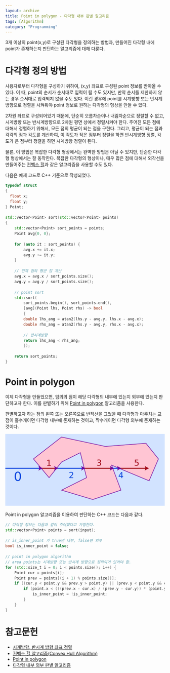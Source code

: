 ```yaml
---
layout: archive
title: Point in polygon - 다각형 내부 판별 알고리즘
tags: [Algorithm]
category: "Programming"
---
```


3개 이상의 point(x,y)로 구성된 다각형을 정의하는 방법과, 만들어진 다각형 내에 point가 존재하는지 판단하는 알고리즘에 대해 다룬다.

# 다각형 정의 방법

사용자로부터 다각형을 구성하기 위하여, (x,y) 좌표로 구성된 point 정보를 받아올 수 있다. 이 때, point의 순서가 순서대로 입력이 될 수도 있지만, 만약 순서를 제한하지 않는 경우 순서대로 입력되지 않을 수도 있다. 이런 경우에 point를 시계방향 또는 반시계방향으로 정렬을 시켜줘야 point 정보로 원하는 다각형의 형상을 만들 수 있다.

2차원 좌표로 구성되어있기 때문에, 단순히 오름차순이나 내림차순으로 정렬할 수 없고, 시계방향 또는 반시계방향으로 2차원 평면 상에서 정렬시켜야 한다.
주어진 모든 점에 대해서 정렬하기 위해서, 모든 점의 평균이 되는 점을 구한다. 그리고, 평균이 되는 점과 각각의 점과 각도를 계산하여, 이 각도가 작은 점부터 정렬을 하면 반시계방향 정렬, 각도가 큰 점부터 정렬을 하면 시계방향 정렬이 된다.

물론, 이 방법은 복잡한 다각형 형상에서는 완벽한 방법은 아닐 수 있지만, 단순한 다각형 형상에서는 잘 동작한다. 복잡한 다각형의 형상이나, 매우 많은 점에 대해서 외각선을 만들어주는 [컨벡스 헐](https://en.wikipedia.org/wiki/Convex_hull)과 같은 알고리즘을 사용할 수도 있다.

다음은 예제 코드로 C++ 기준으로 작성되었다.

```cpp
typedef struct
{
  float x;
  float y;
} Point;

std::vector<Point> sort(std::vector<Point> points)
{
    std::vector<Point> sort_points = points;
    Point avg{0, 0};

    for (auto it : sort_points) {
        avg.x += it.x;
        avg.y += it.y;
    }

    // 전체 점의 평균 점 계산
    avg.x = avg.x / sort_points.size();
    avg.y = avg.y / sort_points.size();

    // point sort
    std::sort(
        sort_points.begin(), sort_points.end(),
        [avg](Point lhs, Point rhs) -> bool
        {
        double lhs_ang = atan2(lhs.y - avg.y, lhs.x - avg.x);
        double rhs_ang = atan2(rhs.y - avg.y, rhs.x - avg.x);

        // 반시계방향
        return lhs_ang < rhs_ang;
        });

    return sort_points;
}
```

# Point in polygon

이제 다각형을 만들었으면, 임의의 점이 해당 다각형의 내부에 있는지 외부에 있는지 판단하고자 한다. 이를 판별하기 위해 [Point in polygon](https://en.wikipedia.org/wiki/Point_in_polygon) 알고리즘을 사용한다.

판별하고자 하는 점의 왼쪽 또는 오른쪽으로 반직선을 그었을 때 다각형과 마주치는 교점이 홀수개이면 다각형 내부에 존재하는 것이고, 짝수개이면 다각형 외부에 존재하는 것이다.

<img src="/assets/img/posts/221221_point_in_polygon.png">

Point in polygon 알고리즘을 이용하여 판단하는 C++ 코드는 다음과 같다.

```cpp
// 다각형 정보는 다음과 같이 주어졌다고 가정한다.
std::vector<Point> points = sort(input);

// is_inner_point 가 true면 내부, false면 외부
bool is_inner_point = false;

// point in polygon algorithm
// area points는 시계방향 또는 반시계 방향으로 정의되어 있어야 함.
for (std::size_t i = 0; i < points.size(); i++) {
    Point cur = points[i];
    Point prev = points[(i + 1) % points.size()];
    if ((cur.y < point.y && prev.y > point.y) || (prev.y < point.y && cur.y > point.y)) {
        if (point.x < (((prev.x - cur.x) / (prev.y - cur.y)) * (point.y - cur.y)) + cur.x) {
            is_inner_point = !is_inner_point;
        }
    }
}
```

# 참고문헌
* [시계방향, 반시계 방향 좌표 정렬](https://www.crocus.co.kr/1634)
* [컨벡스 헐 알고리즘(Convex Hull Algorithm)](https://www.crocus.co.kr/1288)
* [Point in polygon](https://en.wikipedia.org/wiki/Point_in_polygon)
* [다각형 내부 외부 판별 알고리즘](https://www.crocus.co.kr/1617)